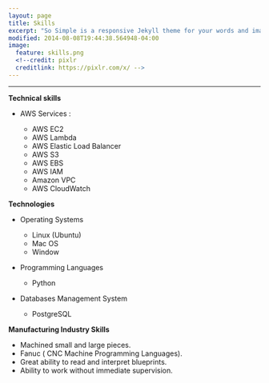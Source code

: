 ```yaml
---
layout: page
title: Skills
excerpt: "So Simple is a responsive Jekyll theme for your words and images."
modified: 2014-08-08T19:44:38.564948-04:00
image:
  feature: skills.png 
  <!--credit: pixlr
  creditlink: https://pixlr.com/x/ -->
---
```


<!--Looking for a simple, responsive, theme for your Jekyll powered blog? Well look no further. Here be **So Simple Theme**, the follow up to [**Minimal Mistakes**](http://mmistakes.github.io/minimal-mistakes) --- by designer slash illustrator [Michael Rose](http://mademistakes.com).-->

<hr/>


  
**Technical skills**
   
   * AWS Services :
      
      * AWS EC2
      * AWS Lambda
      * AWS Elastic Load Balancer
      * AWS S3
      * AWS EBS
      * AWS IAM
      * Amazon VPC
      * AWS CloudWatch
 
**Technologies**
   
   * Operating Systems
      * Linux (Ubuntu)
      * Mac OS
      * Window 
   
   * Programming Languages
      * Python
   
   * Databases Management System
      * PostgreSQL   

**Manufacturing Industry Skills**
   
   * Machined small and large pieces.
   * Fanuc ( CNC Machine Programming Languages).
   * Great ability to read and interpret blueprints.
   * Ability to work without immediate supervision.
 



[^1]: Example: *domain.com/category-name/post-title*
